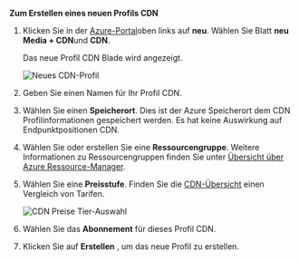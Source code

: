 **Zum Erstellen eines neuen Profils CDN**

1. Klicken Sie in der [Azure-Portal](https://portal.azure.com)oben links auf **neu**.  Wählen Sie Blatt **neu** **Media + CDN**und **CDN**.

    Das neue Profil CDN Blade wird angezeigt.

    ![Neues CDN-Profil](./media/cdn-create-profile/new-cdn-profile-include.png)

2. Geben Sie einen Namen für Ihr Profil CDN.

3. Wählen Sie einen **Speicherort**.  Dies ist der Azure Speicherort dem CDN Profilinformationen gespeichert werden.  Es hat keine Auswirkung auf Endpunktpositionen CDN.

4. Wählen Sie oder erstellen Sie eine **Ressourcengruppe**.  Weitere Informationen zu Ressourcengruppen finden Sie unter [Übersicht über Azure Ressource-Manager](resource-group-overview.md#resource-groups).

5. Wählen Sie eine **Preisstufe**.  Finden Sie die [CDN-Übersicht](cdn-overview.md#azure-cdn-features) einen Vergleich von Tarifen.
    
    ![CDN Preise Tier-Auswahl](./media/cdn-create-profile/cdn-choose-sku-include.png)

6. Wählen Sie das **Abonnement** für dieses Profil CDN.

7. Klicken Sie auf **Erstellen** , um das neue Profil zu erstellen. 